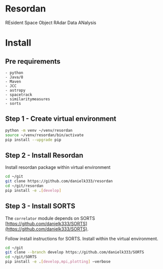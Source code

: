 # Resordan

REsident Space Object RAdar Data ANalysis

# Install

## Pre requirements
    - python
    - Java/8
    - Maven
    - JCC
    - astropy
    - spacetrack
    - similaritymeasures
    - sorts

## Step 1 - Create virtual environment
```sh
python -m venv ~/venv/resordan
source ~/venv/resordan/bin/activate
pip install --upgrade pip
```

## Step 2 - Install Resordan

Install resordan package within virtual environment

```sh
cd ~/git
git clone https://github.com/danielk333/resordan
cd ~/git/resordan
pip install -e .[develop]
```

## Step 3 - Install SORTS

The `correlator` module depends on SORTS [https://github.com/danielk333/SORTS](https://github.com/danielk333/SORTS).

Follow install instructions for SORTS. Install within the virtual environment. 

```sh
cd ~/git
git clone --branch develop https://github.com/danielk333/SORTS
cd ~/git/SORTS
pip install -e .[develop,mpi,plotting] –verbose
```

